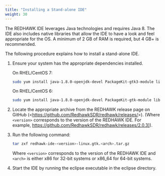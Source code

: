 ```yaml
---
title: "Installing a Stand-alone IDE"
weight: 30
---
```


The REDHAWK IDE leverages Java technologies and requires Java 8. The IDE also includes native libraries that allow the IDE to have a look and feel appropriate for the OS. A minimum of 2 GB of RAM is required, but 4 GB+ is recommended.

The following procedure explains how to install a stand-alone IDE.

1.  Ensure your system has the appropriate dependencies installed.

    On RHEL/CentOS 7:

    ```bash
    sudo yum install java-1.8.0-openjdk-devel PackageKit-gtk3-module libcanberra-gtk3 libwebkit2gtk
    ```  
    On RHEL/CentOS 6:

    ```bash
    sudo yum install java-1.8.0-openjdk-devel PackageKit-gtk-module libcanberra-gtk2 webkitgtk
    ```

2.  Locate the appropriate archive from the REDHAWK release page on GitHub (<https://github.com/RedhawkSDR/redhawk/releases/<version>>). (Where `<version>` corresponds to the version of the REDHAWK IDE. For example, <https://github.com/RedhawkSDR/redhawk/releases/2.0.3)>).

3.  Run the following command:

    ```bash
    tar zxf redhawk-ide-<version>-linux.gtk.<arch>.tar.gz
    ```

    Where `<version>` corresponds to the version of the REDHAWK IDE and `<arch>` is either x86 for 32-bit systems or x86_64 for 64-bit systems.

4.  Start the IDE by running the eclipse executable in the eclipse directory.
